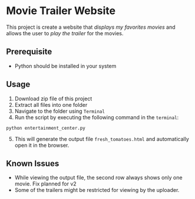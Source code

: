 # Movie Trailer Website

This project is create a website that _displays my favorites movies_ and allows the user to _play the trailer_ for the movies.

## Prerequisite
- Python should be installed in your system

## Usage

1. Download zip file of this project
2. Extract all files into one folder
3. Navigate to the folder using `Terminal`
4. Run the script by executing the following command in the `terminal`:
```
python entertainment_center.py
```
5. This will generate the output file `fresh_tomatoes.html` and automatically open it in the browser.

## Known Issues
- While viewing the output file, the second row always shows only one movie. Fix planned for v2
- Some of the trailers might be restricted for viewing by the uploader.
